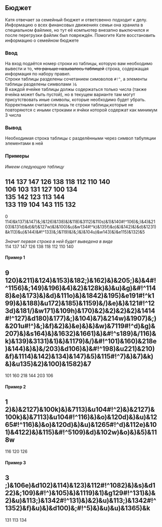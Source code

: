 ## Бюджет

Катя отвечает за семейный бюджет и ответсвенно подходит к делу. Информацию о всех финансовых движениях
семьи она хранила в специальном файлике, но тут её компьютер внезапно выключился и после перегрузки
файлик был повреждён. Помогите Кате восстановить информацию о семейном бюджете


### Ввод

На вход подаётся номер строки из таблицы, которую вам необходимо вывести и то, ~~что раньше называлось таблицей~~ строка, содержащая информация по набору правил.  
Строки таблицы разделены сочетанием симоволов `#!^`, а элементы таблицы разделены символами `)&`  
В каждой ячейке таблицы должы содержаться только числа (также ячейка может быть пустой), но в текущем варианте там могут присутствовать
иные символы, которые необходимо будет убрать.  
Корректными считаются лишь те строки таблицы,которые не повторяются с иными строками и ячйки которой содержат как минимум 3 числа

### Вывод

Необходимая строка таблицы с разделёнными через символ табуляции элементами в ней

### Примеры

_Имеем следующую таблицу_   

114	137	147		126	138		118	112	110		140  	
106			103	131			127		100		134	  
	135			142			123	113		144		  
133		119				104	143		115	132		  
---------------------------------------------
0  
114)&k137)&147)&;)&126)&138)&)&118)&3112)&110s)&1)&140#!^106)&;)&4)&2103)&131d)&d)&f)&127w)&)&100)&u)&w134#!^k)&135f)&o)&)&142)&)&d)&1231)&k113)&u)&144)&#!^133)&;)&119)&)&;)&)&104u)&w143)&)&e115)&132)&5  

_Значит первая строка в ней будет выведена в виде_    
114	137	147		126	138		118	112	110		140  

#### Пример 1

9  
120)&211)&124)&153)&182;)&162)&)&205;)&)&4#!^1156)&;149)&196\)&4)&2)&128k)&)&u)&g)&#!^1148)&e)&173)&)&d)&111o)&)&1842)&195)&e191#!^k199)&)&188\)&u172)&185)&1159)&/)&e)&)&121\#!^123d)&181/)&w171)&109h)&170)&2)&2)&2)&2)&1414#!^127)&d180)&177)&;)&104)&7)&214w)&1907)&;)&201u#!^)&;)&f)&2)&)&e)&)&)&w)&7119#!^d)&g)&207)&)&s164)&)&1632)&1661)&)&\#!^s189)&/116)&k)&139)&3131)&1)&)&1179)&/)&#!^101)&160)&218e)&144)&)&)&/203)&d106)&)&#!^198)&u221)&210)&f)&1114)&142)&134)&147)&5)&115#!^7)&)&7)&k)&)&u135)&2)&100)&1582)&7  
---------------------------------------------  
101	160	218	144			203	106		  

#### Пример 2
1  
2)&)&2127)&100k)&)&7113)&u104#!^2)&)&2127)&100k)&)&7113)&u104#!^116)&)&o)&120d)&)&u)&1265#!^116)&)&o)&120d)&)&u)&1265#!^d)&112e)&101)&4122)&)&115)&#!^5109)&d)&102w)&o)&)&5)&118w  
---------------------------------------------
116			120			126



#### Пример 3  
3  
;)&106e)&d102)&114)&123)&112#!^1082)&)&s)&d122)&;109)&#!^)&105)&)&1119)&1)&g129#!^131)&)&2)&u)&113;)&1342#!^131)&)&2)&u)&113;)&1342#!^1352)&f)&u)&)&d100)&;#!^5)&)&u)&u)&1365)&k  
---------------------------------------------
131				113	134


